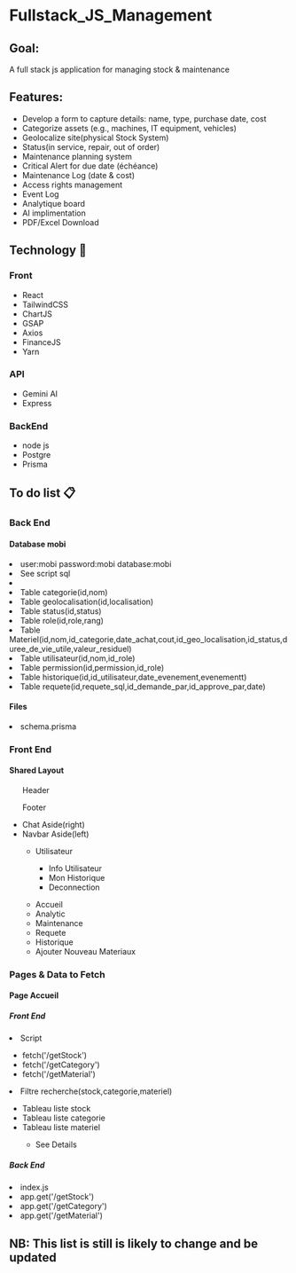 

# Fullstack_JS_Management
<h2>Goal:</h2>
<p>A full stack js application for managing stock &amp; maintenance</p>
<h2>Features:</h2>
<ul>
  <li>Develop a form to capture details: name, type, purchase date, cost</li>
  <li>Categorize assets (e.g., machines, IT equipment, vehicles)</li>
  <li>Geolocalize site(physical Stock System)</li>
  <li>Status(in service, repair, out of order)</li>
  <li>Maintenance planning system</li>
  <li>Critical Alert for due date (&eacute;ch&eacute;ance) </li>
  <li>Maintenance Log (date & cost)</li>
  <li>Access rights management</li>
  <li>Event Log</li>
  <li>Analytique board</li>
  <li>AI implimentation</li>
  <li>PDF/Excel Download</li>
</ul>
<h2>Technology &#x1F680;</h2>
  <h3>Front</h3>
  <ul>
    <li>React</li>
    <li>TailwindCSS</li>
    <li>ChartJS</li>
    <li>GSAP</li>
    <li>Axios</li>
    <li>FinanceJS</li>
    <li>Yarn</li>
  </ul>
  <h3>API</h3>
  <ul>
    <li>Gemini AI</li>
    <li>Express</li>
  </ul>
  <h3>BackEnd</h3>
  <ul>
    <li>node js</li>
    <li>Postgre</li>
    <li>Prisma</li>
  </ul>
<h2>To do list &#x1F4CB;</h2>
    <h3>Back End</h3>
        <h4>Database mobi</h4>
            <li>user:mobi password:mobi database:mobi</li>
            <li>See script sql<li>
            <li>Table categorie(id,nom)</li>
            <li>Table geolocalisation(id,localisation)</li>
            <li>Table status(id,status)</li>
            <li>Table role(id,role,rang)</li>
            <li>Table Materiel(id,nom,id_categorie,date_achat,cout,id_geo_localisation,id_status,duree_de_vie_utile,valeur_residuel)</li>
            <li>Table utilisateur(id,nom,id_role)</li>
            <li>Table permission(id,permission,id_role)</li>
            <li>Table historique(id,id_utilisateur,date_evenement,evenementt)</li>
            <li>Table requete(id,requete_sql,id_demande_par,id_approve_par,date)</li>
        <h4>Files</h4>
            <li>schema.prisma</li>
    <h3>Front End</h3>
            <h4>Shared Layout</h4>
            <ul>
              Header
            </ul>
            <ul>
              Footer
            </ul>
              <ul>
                <li>Chat Aside(right)</li>
                <li>Navbar Aside(left)</li>
                <ul>
                  <li>Utilisateur</li>
                  <ul>
                    <li>Info Utilisateur</li>
                    <li>Mon Historique</li>
                    <li>Deconnection</li>
                  </ul>
                </ul>
                <ul>
                  <li>Accueil</li>
                  <li>Analytic</li>
                  <li>Maintenance</li>
                  <li>Requete</li>
                  <li>Historique</li>
                  <li>Ajouter Nouveau Materiaux</li>
                </ul>
              </ul>
    <h3>Pages & Data to Fetch</h3>
      <h4>Page Accueil</h4>
        <h5>Front End</h5>
          <li>Script</li>
          <ul>
            <li>fetch('/getStock')</li>
            <li>fetch('/getCategory')</li>
            <li>fetch('/getMaterial')</li>
          </ul>
          <li>Filtre recherche(stock,categorie,materiel)</li>
          <ul>
            <li>Tableau liste stock</li>
            <li>Tableau liste categorie</li>
            <li>Tableau liste materiel</li>
            <ul>
              <li>See Details</li>
            </ul>
          </ul>
        <h5>Back End</h5>
          <li>index.js</li>
          <li>app.get('/getStock')</li>
          <li>app.get('/getCategory')</li>
          <li>app.get('/getMaterial')</li>

<h2>NB: This list is still is likely to change and be updated</h2>
